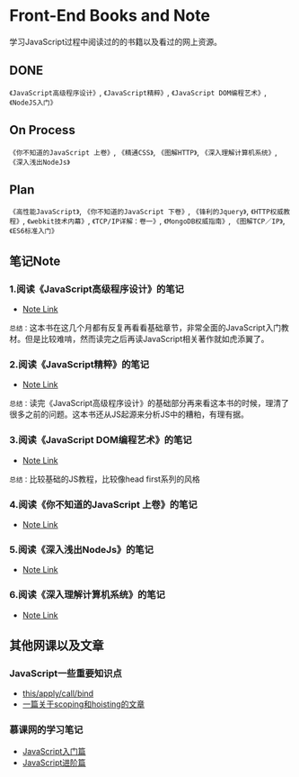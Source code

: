 # Front-End Books and Note
学习JavaScript过程中阅读过的的书籍以及看过的网上资源。
## DONE
`《JavaScript高级程序设计》`, `《JavaScript精粹》`, `《JavaScript DOM编程艺术》`, `《NodeJS入门》`
## On Process
`《你不知道的JavaScript 上卷》`, `《精通CSS》`, `《图解HTTP》`, `《深入理解计算机系统》`, `《深入浅出NodeJs》`
## Plan
`《高性能JavaScript》`, `《你不知道的JavaScript 下卷》`, `《锋利的Jquery》`, `《HTTP权威教程》`, `《webkit技术内幕》`,
`《TCP/IP详解：卷一》`, `《MongoDB权威指南》`, `《图解TCP／IP》`, `《ES6标准入门》`

## 笔记Note
### 1.阅读《JavaScript高级程序设计》的笔记

* [Note Link](https://github.com/benny201/JavaScript-Notes/tree/master/JavaScript高级程序设计)

`总结：`这本书在这几个月都有反复再看看基础章节，非常全面的JavaScript入门教材。但是比较难啃，然而读完之后再读JavaScript相关著作就如虎添翼了。

### 2.阅读《JavaScript精粹》的笔记

* [Note Link](https://github.com/benny201/JavaScript-Notes/tree/master/JavaScript语言精粹)

`总结：`读完《JavaScript高级程序设计》的基础部分再来看这本书的时候，理清了很多之前的问题。这本书还从JS起源来分析JS中的糟粕，有理有据。


### 3.阅读《JavaScript DOM编程艺术》的笔记

* [Note Link](https://github.com/benny201/JavaScript-Notes/tree/master/JavaScript%20DOM编程艺术)

`总结：`比较基础的JS教程，比较像head first系列的风格

### 4.阅读《你不知道的JavaScript 上卷》的笔记
* [Note Link]()

### 5.阅读《深入浅出NodeJs》的笔记
* [Note Link]()

### 6.阅读《深入理解计算机系统》的笔记
* [Note Link]()

## 其他网课以及文章
### JavaScript一些重要知识点
* [this/apply/call/bind](https://github.com/benny201/JavaScript-Notes/tree/master/JavaScript一些关键知识点/This对象)
* [一篇关于scoping和hoisting的文章](http://www.adequatelygood.com/JavaScript-Scoping-and-Hoisting.html "一篇关于scoping和hoisting的好文章")

### 慕课网的学习笔记
* [JavaScript入门篇](https://github.com/benny201/JavaScript-Notes/tree/master/chapter%207%20%20%20函数表达式 "入门篇")
* [JavaScript进阶篇](https://github.com/benny201/JavaScript-Notes/tree/master/Imooc笔记/JavaScript进阶 "进阶篇")



